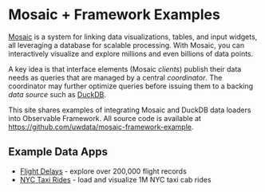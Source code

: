 # Mosaic + Framework Examples

[Mosaic](https://uwdata.github.io/mosaic) is a system for linking data visualizations, tables, and input widgets, all leveraging a database for scalable processing. With Mosaic, you can interactively visualize and explore millions and even billions of data points.

A key idea is that interface elements (Mosaic _clients_) publish their data needs as queries that are managed by a central _coordinator_. The coordinator may further optimize queries before issuing them to a backing _data source_ such as [DuckDB](https://duckdb.org/).

This site shares examples of integrating Mosaic and DuckDB data loaders into Observable Framework. All source code is available at <https://github.com/uwdata/mosaic-framework-example>.

## Example Data Apps

- [Flight Delays](/flight-delays) - explore over 200,000 flight records
- [NYC Taxi Rides](/nyc-taxi-rides) - load and visualize 1M NYC taxi cab rides

